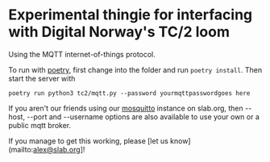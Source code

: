# Experimental thingie for interfacing with Digital Norway's TC/2 loom

Using the MQTT internet-of-things protocol.

To run with [poetry](https://python-poetry.org/), first change into
the folder and run `poetry install`. Then start the server with

```
poetry run python3 tc2/mqtt.py --password yourmqttpasswordgoes here
```

If you aren't our friends using our
[mosquitto](https://mosquitto.org/) instance on slab.org, then --host,
--port and --username options are also available to use your own or a
public mqtt broker.

If you manage to get this working, please [let us
know](mailto:alex@slab.org]!
